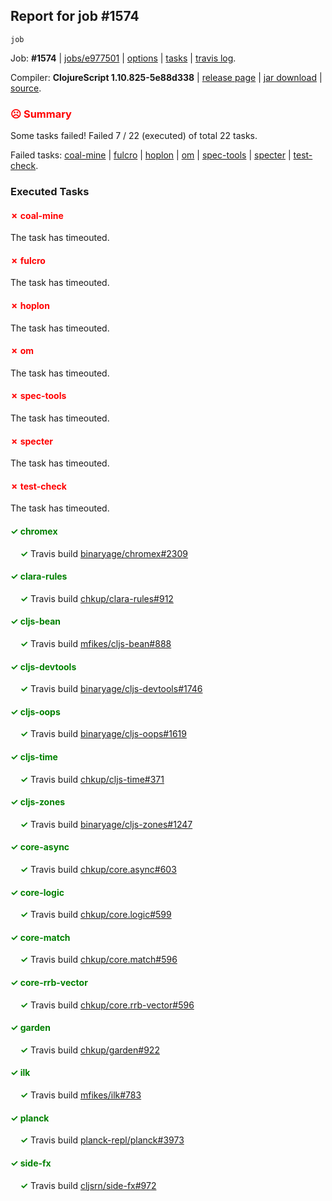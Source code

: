 ## Report for job #1574
```
job
```


Job: **#1574** | [jobs/e977501](https://github.com/cljs-oss/canary/commit/e9775016a58897e708b2850af250b1921578473d) | [options](options.edn) | [tasks](tasks.edn) | [travis log](https://travis-ci.org/cljs-oss/canary/builds/737687498).

Compiler: **ClojureScript 1.10.825-5e88d338** | [release page](https://github.com/cljs-oss/canary/releases/tag/r1.10.825-5e88d338) | [jar download](https://github.com/cljs-oss/canary/releases/download/r1.10.825-5e88d338/clojurescript-1.10.825-5e88d338.jar) | [source](https://github.com/clojure/clojurescript/commit/5e88d3383e0f950c4de410d3d6ee11769f3714f4).

### <b style='color:red'>☹ Summary</b>

Some tasks failed! Failed 7 / 22 (executed) of total 22 tasks.

Failed tasks: [coal-mine](#-coal-mine) | [fulcro](#-fulcro) | [hoplon](#-hoplon) | [om](#-om) | [spec-tools](#-spec-tools) | [specter](#-specter) | [test-check](#-test-check).

### Executed Tasks

#### <b style='color:red'>&#x2717; coal-mine</b>
The task has timeouted.

#### <b style='color:red'>&#x2717; fulcro</b>
The task has timeouted.

#### <b style='color:red'>&#x2717; hoplon</b>
The task has timeouted.

#### <b style='color:red'>&#x2717; om</b>
The task has timeouted.

#### <b style='color:red'>&#x2717; spec-tools</b>
The task has timeouted.

#### <b style='color:red'>&#x2717; specter</b>
The task has timeouted.

#### <b style='color:red'>&#x2717; test-check</b>
The task has timeouted.

#### <b style='color:green'>&#x2713; chromex</b>
&nbsp;&nbsp;&nbsp;&nbsp;<b style='color:green'>&#x2713;</b> Travis build [binaryage/chromex#2309](https://travis-ci.org/binaryage/chromex/builds/737689505)<br>

#### <b style='color:green'>&#x2713; clara-rules</b>
&nbsp;&nbsp;&nbsp;&nbsp;<b style='color:green'>&#x2713;</b> Travis build [chkup/clara-rules#912](https://travis-ci.org/chkup/clara-rules/builds/737689536)<br>

#### <b style='color:green'>&#x2713; cljs-bean</b>
&nbsp;&nbsp;&nbsp;&nbsp;<b style='color:green'>&#x2713;</b> Travis build [mfikes/cljs-bean#888](https://travis-ci.org/mfikes/cljs-bean/builds/737689538)<br>

#### <b style='color:green'>&#x2713; cljs-devtools</b>
&nbsp;&nbsp;&nbsp;&nbsp;<b style='color:green'>&#x2713;</b> Travis build [binaryage/cljs-devtools#1746](https://travis-ci.org/binaryage/cljs-devtools/builds/737689540)<br>

#### <b style='color:green'>&#x2713; cljs-oops</b>
&nbsp;&nbsp;&nbsp;&nbsp;<b style='color:green'>&#x2713;</b> Travis build [binaryage/cljs-oops#1619](https://travis-ci.org/binaryage/cljs-oops/builds/737689542)<br>

#### <b style='color:green'>&#x2713; cljs-time</b>
&nbsp;&nbsp;&nbsp;&nbsp;<b style='color:green'>&#x2713;</b> Travis build [chkup/cljs-time#371](https://travis-ci.org/chkup/cljs-time/builds/737689544)<br>

#### <b style='color:green'>&#x2713; cljs-zones</b>
&nbsp;&nbsp;&nbsp;&nbsp;<b style='color:green'>&#x2713;</b> Travis build [binaryage/cljs-zones#1247](https://travis-ci.org/binaryage/cljs-zones/builds/737689547)<br>

#### <b style='color:green'>&#x2713; core-async</b>
&nbsp;&nbsp;&nbsp;&nbsp;<b style='color:green'>&#x2713;</b> Travis build [chkup/core.async#603](https://travis-ci.org/chkup/core.async/builds/737689555)<br>

#### <b style='color:green'>&#x2713; core-logic</b>
&nbsp;&nbsp;&nbsp;&nbsp;<b style='color:green'>&#x2713;</b> Travis build [chkup/core.logic#599](https://travis-ci.org/chkup/core.logic/builds/737689570)<br>

#### <b style='color:green'>&#x2713; core-match</b>
&nbsp;&nbsp;&nbsp;&nbsp;<b style='color:green'>&#x2713;</b> Travis build [chkup/core.match#596](https://travis-ci.org/chkup/core.match/builds/737689572)<br>

#### <b style='color:green'>&#x2713; core-rrb-vector</b>
&nbsp;&nbsp;&nbsp;&nbsp;<b style='color:green'>&#x2713;</b> Travis build [chkup/core.rrb-vector#596](https://travis-ci.org/chkup/core.rrb-vector/builds/737689574)<br>

#### <b style='color:green'>&#x2713; garden</b>
&nbsp;&nbsp;&nbsp;&nbsp;<b style='color:green'>&#x2713;</b> Travis build [chkup/garden#922](https://travis-ci.org/chkup/garden/builds/737689579)<br>

#### <b style='color:green'>&#x2713; ilk</b>
&nbsp;&nbsp;&nbsp;&nbsp;<b style='color:green'>&#x2713;</b> Travis build [mfikes/ilk#783](https://travis-ci.org/mfikes/ilk/builds/737689661)<br>

#### <b style='color:green'>&#x2713; planck</b>
&nbsp;&nbsp;&nbsp;&nbsp;<b style='color:green'>&#x2713;</b> Travis build [planck-repl/planck#3973](https://travis-ci.org/planck-repl/planck/builds/737689683)<br>

#### <b style='color:green'>&#x2713; side-fx</b>
&nbsp;&nbsp;&nbsp;&nbsp;<b style='color:green'>&#x2713;</b> Travis build [cljsrn/side-fx#972](https://travis-ci.org/cljsrn/side-fx/builds/737689713)<br>